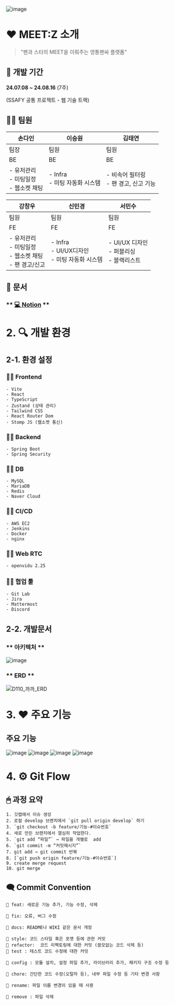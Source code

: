 ![image](/docs/main.jpg)
# ❤ MEET:Z 소개
> "팬과 스타의 MEET을 이뤄주는 영통팬싸 플랫폼"

## 📅 개발 기간
**24.07.08 ~ 24.08.16** (7주)

(SSAFY 공통 프로젝트 - 웹 기술 트랙)

## 👨‍💻 팀원

| 손다인 | 이승원 | 김태연 |
| -------- | -------- | -------- | 
| 팀장 | 팀원 | 팀원 |
| BE | BE | BE | FE | FE | FE |
| - 유저관리<br>- 미팅일정<br>- 웹소켓 채팅<br> | - Infra<br>- 미팅 자동화 시스템   | - 비속어 필터링<br>- 팬 경고, 신고 기능 |

| 강창우 | 신민경 | 서민수 |
| -------- | -------- | -------- |
| 팀원 | 팀원 | 팀원 |
|  FE | FE | FE |
|- 유저관리<br>- 미팅일정<br>- 웹소켓 채팅<br>- 팬 경고/신고<br> |- Infra<br> - UI/UX디자인<br> - 미팅 자동화 시스템<br>  | - UI/UX 디자인<br>- 퍼블리싱<br>- 블랙리스트 |

## 📃 문서
  ### ** [💻 Notion](https://www.notion.so/di-son/MEET-Z-1cc0d67f068149d78a452fa593e4b4b5) **

# 2. 🔍 개발 환경

## 2-1. 환경 설정

  ### 👨‍💻 **Frontend**
  
    - Vite
    - React
    - TypeScript
    - Zustand (상태 관리)
    - Tailwind CSS
    - React Router Dom
    - Stomp JS (웹소켓 통신)

  ### 👨‍💻 **Backend**

    - Spring Boot
    - Spring Security

  ### 👨‍💻 **DB**

    - MySQL
    - MariaDB
    - Redis
    - Naver Cloud

  ### 👨‍💻 **CI/CD**
  
    - AWS EC2
    - Jenkins
    - Docker
    - nginx
    
  ### 👨‍💻 **Web RTC**

    - openvidu 2.25

  ### 👨‍💻 **협업 툴**

    - Git Lab
    - Jira
    - Mattermost
    - Discord

## 2-2. 개발문서
  ### ** 아키텍처 **
  ![image](/meetz-back/meetz/src/main/resources/Architecture.png)

  ### ** ERD **
  ![D110_까까_ERD](/meetz-back/meetz/src/main/resources/ERD-image.png)


# 3. ❤ 주요 기능

## 주요 기능

![image](/docs/meetz_0.gif)
![image](/docs/meetz_1.gif)
![image](/docs/meetz_2.gif)
![image](/docs/meetz_3.gif)

# 4. ⚙ Git Flow

## 🖱 과정 요약

    1. 깃랩에서 이슈 생성
    2. 로컬 develop 브랜치에서 `git pull origin develop` 하기
    3. `git checkout -b feature/기능-#이슈번호`
    4. 새로 만든 브랜치에서 열심히 작업한다.
    5. `git add “파일”` → 파일을 개별로  add 
    6. `git commit -m “커밋메시지”`
    7. git add → git commit 반복
    8. [`git push origin feature/기능-#이슈번호`]
    9. create merge request
    10. git merge

## 🗨 Commit Convention

    📌 feat: 새로운 기능 추가, 기능 수정, 삭제
    
    📌 fix: 오류, 버그 수정
    
    📌 docs: README나 WIKI 같은 문서 개정
    
    📌 style: 코드 스타일 혹은 포맷 등에 관한 커밋
    📌 refactor:  코드 리팩토링에 대한 커밋 (쓸모없는 코드 삭제 등)
    📌 test : 테스트 코드 수정에 대한 커밋
    
    📌 config : 모듈 설치, 설정 파일 추가, 라이브러리 추가, 패키지 구조 수정 등
    
    📌 chore: 간단한 코드 수정(오탈자 등), 내부 파일 수정 등 기타 변경 사항
    
    📌 rename: 파일 이름 변경이 있을 때 사용
    
    📌 remove : 파일 삭제
